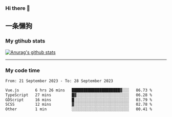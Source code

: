 ### Hi there 👋

## 一条懒狗
<!--
**kiss-me-quickly/kiss-me-quickly** is a ✨ _special_ ✨ repository because its `README.md` (this file) appears on your GitHub profile.

Here are some ideas to get you started:

- 🔭 I’m currently working on ...
- 🌱 I’m currently learning ...
- 👯 I’m looking to collaborate on ...
- 🤔 I’m looking for help with ...
- 💬 Ask me about ...
- 📫 How to reach me: ...
- 😄 Pronouns: ...
- ⚡ Fun fact: ...
-->


### My gtihub stats

[![Anurag's github stats](https://github-readme-stats.vercel.app/api?username=kiss-me-quickly)](https://github.com/anuraghazra/github-readme-stats)

***

### My code time

<!--START_SECTION:waka-->

```txt
From: 21 September 2023 - To: 28 September 2023

Vue.js       6 hrs 26 mins   █████████████████████▓░░░   86.73 %
TypeScript   27 mins         █▓░░░░░░░░░░░░░░░░░░░░░░░   06.28 %
GDScript     16 mins         █░░░░░░░░░░░░░░░░░░░░░░░░   03.79 %
SCSS         12 mins         ▓░░░░░░░░░░░░░░░░░░░░░░░░   02.78 %
Other        1 min           ░░░░░░░░░░░░░░░░░░░░░░░░░   00.41 %
```

<!--END_SECTION:waka-->
